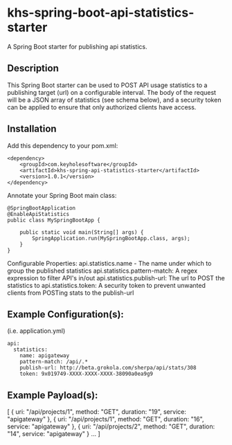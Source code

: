 # khs-spring-boot-api-statistics-starter

A Spring Boot starter for publishing api statistics.

Description
------------
This Spring Boot starter can be used to POST API usage statistics to a publishing target (url) on a configurable interval.  The body of the request will be a JSON array of statistics (see schema below), and a security token can be applied to ensure that only authorized clients have access.

Installation
------------
Add this dependency to your pom.xml:

	<dependency>
		<groupId>com.keyholesoftware</groupId>
		<artifactId>khs-spring-api-statistics-starter</artifactId>
		<version>1.0.1</version>
	</dependency>	

Annotate your Spring Boot main class:

	@SpringBootApplication
	@EnableApiStatistics
	public class MySpringBootApp {

		public static void main(String[] args) {
			SpringApplication.run(MySpringBootApp.class, args);
		}
	}
	
Configurable Properties:
	api.statistics.name - The name under which to group the published statistics
	api.statistics.pattern-match: A regex expression to filter API's in/out
	api.statistics.publish-url: The url to POST the statistics to
	api.statistics.token: A security token to prevent unwanted clients from POSTing stats to the publish-url


Example Configuration(s):
------------

(i.e. application.yml)

	api:
	  statistics:
	    name: apigateway
	    pattern-match: /api/.*
	    publish-url: http://beta.grokola.com/sherpa/api/stats/308
	    token: 9x019749-XXXX-XXXX-XXXX-38090a0ea9g9

Example Payload(s):
------------

[
  {
    uri: "/api/projects/1",
    method: "GET",
    duration: "19",
    service: "apigateway"
  },
  {
    uri: "/api/projects/1",
    method: "GET",
    duration: "16",
    service: "apigateway"
  },
  {
    uri: "/api/projects/2",
    method: "GET",
    duration: "14",
    service: "apigateway"
  }
  ...
]
